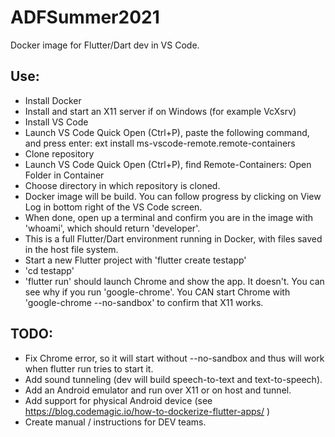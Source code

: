 # ADFSummer2021

Docker image for Flutter/Dart dev in VS Code.

## Use:
* Install Docker
* Install and start an X11 server if on Windows (for example VcXsrv)
* Install VS Code
* Launch VS Code Quick Open (Ctrl+P), paste the following command, and press enter: ext install ms-vscode-remote.remote-containers
* Clone repository
* Launch VS Code Quick Open (Ctrl+P), find Remote-Containers: Open Folder in Container
* Choose directory in which repository is cloned.
* Docker image will be build. You can follow progress by clicking on View Log in bottom right of the VS Code screen.
* When done, open up a terminal and confirm you are in the image with 'whoami', which should return 'developer'.
* This is a full Flutter/Dart environment running in Docker, with files saved in the host file system.
* Start a new Flutter project with 'flutter create testapp'
* 'cd testapp'
* 'flutter run' should launch Chrome and show the app. It doesn't. You can see why if you run 'google-chrome'. You CAN start Chrome with 'google-chrome --no-sandbox' to confirm that X11 works.

## TODO: 
* Fix Chrome error, so it will start without --no-sandbox and thus will work when flutter run tries to start it.
* Add sound tunneling (dev will build speech-to-text and text-to-speech).
* Add an Android emulator and run over X11 or on host and tunnel.
* Add support for physical Android device (see https://blog.codemagic.io/how-to-dockerize-flutter-apps/ )
* Create manual / instructions for DEV teams.
